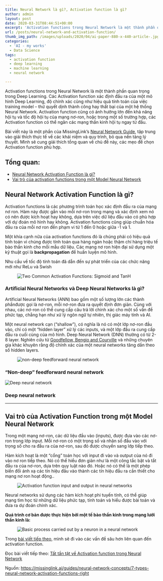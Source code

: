 ```yaml
---
title: Neural Network là gì?, Activation function là gì?
author: admin
layout: post
date: 2020-03-31T08:44:51+00:00
excerpt: 'Activation functions trong Neural Network là một thành phần quan trọng trong Deep Learning. Các  Activation function xác định đầu ra của một mô hình Deep Learning, độ chính xác cũng như hiệu quả tính toán của việc training model '
url: /posts/neural-network-and-activation-function/
thumb_img_path: /images/uploads/2020/04/ai-paper-880-x-440-article-.jpg
categories:
  - 'AI - my works'
  - Data Science
tags:
  - activation function
  - deep learning
  - machine learning
  - neural network

---
```

Activation functions trong Neural Network là một thành phần quan trọng trong Deep Learning. Các Activation function xác định đầu ra của một mô hình Deep Learning, độ chính xác cũng như hiệu quả tính toán của việc training model &#8211; thứ quyết dịnh thành công hay thất bại của một hệ thống Neural Network. Activation function cũng có ảnh hưởng lớn đến khả năng hội tụ và tốc độ hội tụ của mạng nơ-ron, hoặc trong một số trường hợp, các Activation function có thể ngăn các mạng thần kinh hội tụ ngay từ đầu.

Bài viết này là một phần của MissingLink’s&nbsp;<a rel="noreferrer noopener" href="https://missinglink.ai/guides/neural-network-concepts/" target="_blank">Neural Network Guide</a>, tập trung vào giải thích thực tế về các khái niệm và quy trình, bỏ qua nền tảng lý thuyết. Mình sẽ cung giải thích tổng quan về chủ đề này, các mẹo để chọn Activation function phù hợp.

## Tổng quan:

  * [Neural Network Activation Function là gì?][1]
  * [Vai trò của activation functions trong một Model Neural Network][2] 

## Neural Network Activation Function là gì?

Activation functions là các phương trình toán học xác định đầu ra của mạng nơ ron. Hàm này được gắn vào mỗi nơ-ron trong mạng và xác định xem nó có nên được kích hoạt hay không, dựa trên việc dữ liệu đầu vào có phù hợp với dự đoán mô hình hay không. Activation functions cũng giúp chuẩn hóa đầu ra của mỗi nơ ron đến phạm vi từ 1 đến 0 hoặc giữa -1 và 1.

Một khía cạnh nữa của activation functions đó là chúng phải có hiệu quả tính toán vì chúng được tính toán qua hàng ngàn hoặc thậm chí hàng triệu tế bào thần kinh cho mỗi mẫu dữ liệu. Các mạng nơ ron hiện đại sử dụng một kỹ thuật gọi là **backpropagation** để huấn luyện mô hình.

Nhu cầu về tốc độ tính toán đã dẫn đến sự phát triển của các chức năng mới như ReLu và Swish

<div class="wp-block-image">
  <figure class="aligncenter"><img src="https://missinglink.ai/wp-content/uploads/2018/11/graph1.png" alt="Two Common Activation Functions: Sigmoid and TanH" class="wp-image-947" /></figure>
</div>

### Artificial Neural Networks và Deep Neural Networks là gì?

Artificial Neural Networks&nbsp;(ANN) bao gồm một số lượng lớn các thành phầnđược gọi là nơ-ron, mỗi nơ-ron đưa ra quyết định đơn giản. Cùng với nhau, các nơ-ron có thể cung cấp câu trả lời chính xác cho một số vấn đề phức tạp, chẳng hạn như xử lý ngôn ngữ tự nhiên, thị giác máy tính và AI.

Một neural network cạn (“shallow”), có nghĩa là nó có một lớp nơ-ron đầu vào, chỉ có một “hidden layer” xử lý các inputs, và một lớp đầu ra cung cấp đầu ra cuối cùng của mô hình. Deep Neural Network (DNN) thường có từ 2-8 layer. Nghiên cứu từ&nbsp;[Goodfellow, Bengio and Courville][3]&nbsp;và những chuyên gia khác khuyên rằng độ chính xác của một neural networks tăng dần theo số hidden layers.<figure class="wp-block-image">

![non-deep feedforward neural network][4]</figure> 

### &#8220;Non-deep&#8221; feedforward neural network<figure class="wp-block-image">

![Deep neural network][5]</figure> 

### Deep neural network

<hr class="wp-block-separator" />

## Vai trò của Activation Function trong một Model Neural Network

Trong một mạng nơ-ron, các dữ liệu đầu vào (inputs), được đưa vào các nơ-ron trong lớp input. Mỗi nơ-ron có một trọng số và nhân số đầu vào với trọng số cho ra đầu ra của nơ-ron, sau đó được chuyển sang lớp tiếp theo.

Hàm kích hoạt là một &#8220;cổng&#8221; toán học với input đi vào và output của nó đi vào nơ ron tiếp theo. Nó có thể hiểu đơn giản như là một công tắc bật và tắt đầu ra của nơ-ron, dựa trên quy luật nào đó. Hoặc nó có thể là một phép biến đổi ánh xạ các tín hiệu đầu vào thành các tín hiệu đầu ra cần thiết cho mạng nơ ron hoạt động..

<div class="wp-block-image">
  <figure class="aligncenter"><img src="https://missinglink.ai/wp-content/uploads/2018/11/activationfunction-1.png" alt="Activation function input and output in neural networks" class="wp-image-950" /></figure>
</div>

Neural networks sử dụng các hàm kích hoạt phi tuyến tính, có thể giúp mạng tìm học từ những dữ liệu phức tạp, tính toán và hiểu được bài toán và đưa ra dự đoán chính xác.

**Quá trình cơ bản được thực hiện bởi một tế bào thần kinh trong mạng lưới thần kinh là:**

<div class="wp-block-image">
  <figure class="aligncenter"><img src="https://missinglink.ai/wp-content/uploads/2018/11/Basic-process-carried-out-by-a-neuron-in-a-neural-network.png" alt="Basic process carried out by a neuron in a neural network " class="wp-image-951" /></figure>
</div>

Trong [bài viết tiếp theo][6], mình sẽ đi vào các vấn đề sâu hơn liên quan đến activation function. 

Đọc bài viết tiếp theo: [Tất tần tật về Activation function trong Neural Network][7]

Nguồn: https://missinglink.ai/guides/neural-network-concepts/7-types-neural-network-activation-functions-right

 [1]: https://missinglink.ai/guides/neural-network-concepts/7-types-neural-network-activation-functions-right/#section1
 [2]: https://missinglink.ai/guides/neural-network-concepts/7-types-neural-network-activation-functions-right/#section2
 [3]: http://www.deeplearningbook.org/
 [4]: https://missinglink.ai/wp-content/uploads/2018/11/non-deep-feedforward-1.png
 [5]: https://missinglink.ai/wp-content/uploads/2018/11/deep-neural-network.png
 [6]: https://luublog97.cf/activation-function-trong-neural-network/
 [7]: https://luublog97.cf/activation-function-trong-neural-network